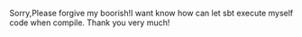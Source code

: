 Sorry,Please forgive my boorish!I want know how can let sbt execute myself code when compile. Thank you very much!
